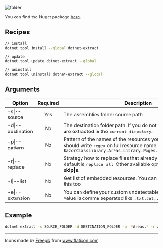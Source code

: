 ![folder](https://user-images.githubusercontent.com/8418700/140723829-35e676cb-92bd-4619-a9da-caedd3bfe809.png)


You can find the Nuget package [here](https://www.nuget.org/packages/dotnet-extract).

## Recipes

```bash
// install
dotnet tool install --global dotnet-extract

// update
dotnet tool update dotnet-extract --global

// uninstall
dotnet tool uninstall dotnet-extract --global
```

## Arguments

| Option           | Required   | Description |
|------------------|:----------:|-------------|
|-s\|--source     |Yes         |The assemblies folder source path.|
|-d\|--destination|No         |The destination folder path. If you do not specify a path, the files are extracted in the `current directory`.|
|-p\|--pattern    |No          |Pattern of the names of the resources you want to extract so you should write `regex` on full resource name like `RazorClassLibrary.Areas.Library.Pages.Shared._Message.cshtml`|
|-r\|--replace    |No          |Strategy how to replace files that already exist at the destination. default is `replace all`. Other available options are **ask\|a** and **skip\|s**.|
|-l\|--list     |No         |Get list of embedded resources. You can you regex pattern with this too.|
|-e\|--extension|No|You can define your custom undetectable file extensions. The value is comma separated like `.txt.dat,.mkv,.cshtml.cs`|

## Example

```bash
dotnet extract -s SOURCE_FOLDER -d DESTINATION_FOLDER -p .*Areas.* -r ask
```

<hr/>

<div>Icons made by <a href="https://www.freepik.com" title="Freepik">Freepik</a> from <a href="https://www.flaticon.com/" title="Flaticon">www.flaticon.com</a></div>
